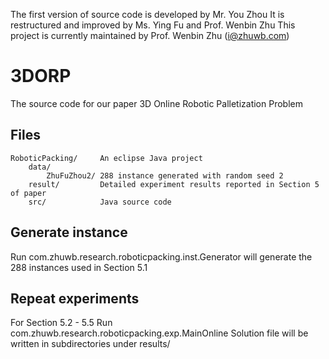 The first version of source code is developed by Mr. You Zhou
It is restructured and improved by Ms. Ying Fu and Prof. Wenbin Zhu
This project is currently maintained by Prof. Wenbin Zhu (i@zhuwb.com)

# 3DORP
The source code for our paper 3D Online Robotic Palletization Problem

## Files

	RoboticPacking/		An eclipse Java project
		data/
			ZhuFuZhou2/	288 instance generated with random seed 2			
		result/			Detailed experiment results reported in Section 5 of paper
		src/			Java source code

## Generate instance

Run com.zhuwb.research.roboticpacking.inst.Generator will generate the 288 instances used in Section 5.1

## Repeat experiments

For Section 5.2 - 5.5
Run com.zhuwb.research.roboticpacking.exp.MainOnline
Solution file will be written in subdirectories under results/

